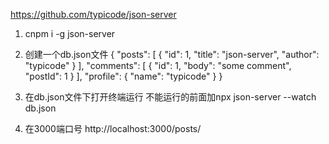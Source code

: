 https://github.com/typicode/json-server

1. cnpm i -g json-server

2. 创建一个db.json文件
    {
    "posts": [
        { "id": 1, "title": "json-server", "author": "typicode" }
    ],
    "comments": [
        { "id": 1, "body": "some comment", "postId": 1 }
    ],
    "profile": { "name": "typicode" }
    }

3. 在db.json文件下打开终端运行    不能运行的前面加npx
    json-server --watch db.json

4. 在3000端口号 http://localhost:3000/posts/
